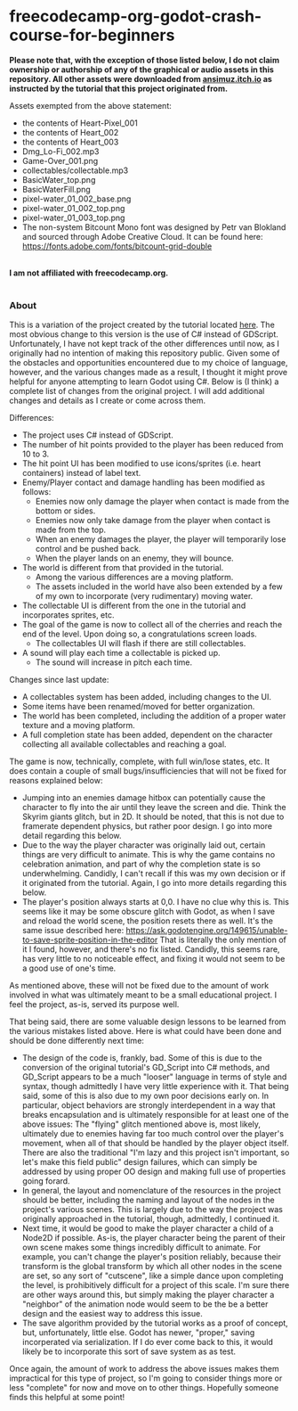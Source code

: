 # freecodecamp-org-godot-crash-course-for-beginners

**Please note that, with the exception of those listed below, I do not claim ownership or authorship of any of the graphical or audio assets in this repository. All other assets were downloaded from [ansimuz.itch.io](https://ansimuz.itch.io/sunny-land-pixel-game-art) as instructed by the tutorial that this project originated from.**
  
Assets exempted from the above statement:
- the contents of Heart-Pixel_001 
- the contents of Heart_002
- the contents of Heart_003
- Dmg_Lo-Fi_002.mp3
- Game-Over_001.png
- collectables/collectable.mp3
- BasicWater_top.png
- BasicWaterFill.png
- pixel-water_01_002_base.png
- pixel-water_01_002_top.png
- pixel-water_01_003_top.png
- The non-system Bitcount Mono font was designed by Petr van Blokland and sourced through Adobe Creative Cloud. It can be found here: https://fonts.adobe.com/fonts/bitcount-grid-double
<br /><br />

**I am not affiliated with freecodecamp.org.**
<br /><br />

### About
This is a variation of the project created by the tutorial located [here](https://www.youtube.com/watch?v=S8lMTwSRoRg&ab_channel=freeCodeCamp.org). The most obvious change to this version is the use of C# instead of GDScript. Unfortunately, I have not kept track of the other differences until now, as I originally had no intention of making this repository public. Given some of the obstacles and opportunities encountered due to my choice of language, however, and the various changes made as a result, I thought it might prove helpful for anyone attempting to learn Godot using C#. Below is (I think) a complete list of changes from the original project. I will add additional changes and details as I create or come across them.

  Differences:
  - The project uses C# instead of GDScript.
  - The number of hit points provided to the player has been reduced from 10 to 3.
  - The hit point UI has been modified to use icons/sprites (i.e. heart containers) instead of label text.
  - Enemy/Player contact and damage handling has been modified as follows:
    - Enemies now only damage the player when contact is made from the bottom or sides.
    - Enemies now only take damage from the player when contact is made from the top.
    - When an enemy damages the player, the player will temporarily lose control and be pushed back.
    - When the player lands on an enemy, they will bounce.
  - The world is different from that provided in the tutorial.
    - Among the various differences are a moving platform.
    - The assets included in the world have also been extended by a few of my own to incorporate (very rudimentary) moving water.
  - The collectable UI is different from the one in the tutorial and incorporates sprites, etc.
  - The goal of the game is now to collect all of the cherries and reach the end of the level. Upon doing so, a congratulations screen loads.
    - The collectables UI will flash if there are still collectables.
  - A sound will play each time a collectable is picked up.
    - The sound will increase in pitch each time.
  
  Changes since last update:
  - A collectables system has been added, including changes to the UI.
  - Some items have been renamed/moved for better organization.
  - The world has been completed, including the addition of a proper water texture and a moving platform.
  - A full completion state has been added, dependent on the character collecting all available collectables and reaching a goal.

The game is now, technically, complete, with full win/lose states, etc. It does contain a couple of small bugs/insufficiencies that will not be fixed for reasons explained below:
  - Jumping into an enemies damage hitbox can potentially cause the character to fly into the air until they leave the screen and die. Think the Skyrim giants glitch, but in 2D. It should be noted, that this is not due to framerate dependent physics, but rather poor design. I go into more detail regarding this below.
  - Due to the way the player character was originally laid out, certain things are very difficult to animate. This is why the game contains no celebration animation, and part of why the completion state is so underwhelming. Candidly, I can't recall if this was my own decision or if it originated from the tutorial. Again, I go into more details regarding this below.
  - The player's position always starts at 0,0. I have no clue why this is. This seems like it may be some obscure glitch with Godot, as when I save and reload the world scene, the position resets there as well. It's the same issue described here: https://ask.godotengine.org/149615/unable-to-save-sprite-position-in-the-editor That is literally the only mention of it I found, however, and there's no fix listed. Candidly, this seems rare, has very little to no noticeable effect, and fixing it would not seem to be a good use of one's time.

As mentioned above, these will not be fixed due to the amount of work involved in what was ultimately meant to be a small educational project. I feel the project, as-is, served its purpose well.

That being said, there are some valuable design lessons to be learned from the various mistakes listed above. Here is what could have been done and should be done differently next time:
  - The design of the code is, frankly, bad. Some of this is due to the conversion of the original tutorial's GD_Script into C# methods, and GD_Script appears to be a much "looser" language in terms of style and syntax, though admittedly I have very little experience with it. That being said, some of this is also due to my own poor decisions early on. In particular, object behaviors are strongly interdependent in a way that breaks encapsulation and is ultimately responsible for at least one of the above issues: The "flying" glitch mentioned above is, most likely, ultimately due to enemies having far too much control over the player's movement, when all of that should be handled by the player object itself. There are also the traditional "I'm lazy and this project isn't important, so let's make this field public" design failures, which can simply be addressed by using proper OO design and making full use of properties going forard.
  - In general, the layout and nomenclature of the resources in the project should be better, including the naming and layout of the nodes in the project's various scenes. This is largely due to the way the project was originally approached in the tutorial, though, admittedly, I continued it.
  - Next time, it would be good to make the player character a child of a Node2D if possible. As-is, the player character being the parent of their own scene makes some things incredibly difficult to animate. For example, you can't change the player's position reliably, because their transform is the global transform by which all other nodes in the scene are set, so any sort of "cutscene", like a simple dance upon completing the level, is prohibitively difficult for a project of this scale. I'm sure there are other ways around this, but simply making the player character a "neighbor" of the animation node would seem to be the be a better design and the easiest way to address this issue.
  - The save algorithm provided by the tutorial works as a proof of concept, but, unfortunately, little else. Godot has newer, "proper," saving incorperated via serialization. If I do ever come back to this, it would likely be to incorporate this sort of save system as as test.

  Once again, the amount of work to address the above issues makes them impractical for this type of project, so I'm going to consider things more or less "complete" for now and move on to other things. Hopefully someone finds this helpful at some point!